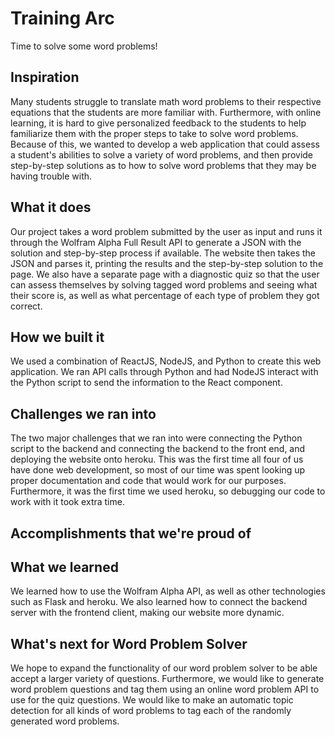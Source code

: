 # Training Arc
Time to solve some word problems!

## Inspiration
Many students struggle to translate math word problems to their respective equations that the students are more familiar with. Furthermore, with online learning, it is hard to give personalized feedback to the students to help familiarize them with the proper steps to take to solve word problems. Because of this, we wanted to develop a web application that could assess a student's abilities to solve a variety of word problems, and then provide step-by-step solutions as to how to solve word problems that they may be having trouble with.
## What it does
Our project takes a word problem submitted by the user as input and runs it through the Wolfram Alpha Full Result API to generate a JSON with the solution and step-by-step process if available. The website then takes the JSON and parses it, printing the results and the step-by-step solution to the page. We also have a separate page with a diagnostic quiz so that the user can assess themselves by solving tagged word problems and seeing what their score is, as well as what percentage of each type of problem they got correct.
## How we built it
We used a combination of ReactJS, NodeJS, and Python to create this web application. We ran API calls through Python and had NodeJS interact with the Python script to send the information to the React component.
## Challenges we ran into
The two major challenges that we ran into were connecting the Python script to the backend and connecting the backend to the front end, and deploying the website onto heroku. This was the first time all four of us have done web development, so most of our time was spent looking up proper documentation and code that would work for our purposes. Furthermore, it was the first time we used heroku, so debugging our code to work with it took extra time.
## Accomplishments that we're proud of

## What we learned
We learned how to use the Wolfram Alpha API, as well as other technologies such as Flask and heroku. We also learned how to connect the backend server with the frontend client, making our website more dynamic.
## What's next for Word Problem Solver
We hope to expand the functionality of our word problem solver to be able accept a larger variety of questions. Furthermore, we would like to generate word problem questions and tag them using an online word problem API to use for the quiz questions. We would like to make an automatic topic detection for all kinds of word problems to tag each of the randomly generated word problems.
